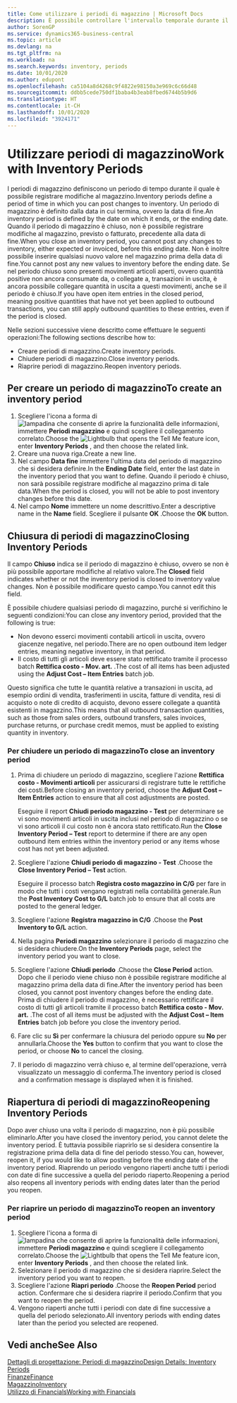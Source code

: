 ```yaml
---
title: Come utilizzare i periodi di magazzino | Microsoft Docs
description: È possibile controllare l'intervallo temporale durante il quale si possono registrare modifiche al magazzino defininendo periodi di magazzino.
author: SorenGP
ms.service: dynamics365-business-central
ms.topic: article
ms.devlang: na
ms.tgt_pltfrm: na
ms.workload: na
ms.search.keywords: inventory, periods
ms.date: 10/01/2020
ms.author: edupont
ms.openlocfilehash: ca5104a8d4268c9f4822e98150a3e969c6c66d48
ms.sourcegitcommit: ddbb5cede750df1baba4b3eab8fbed6744b5b9d6
ms.translationtype: HT
ms.contentlocale: it-CH
ms.lasthandoff: 10/01/2020
ms.locfileid: "3924171"
---
```

# <a name="work-with-inventory-periods"></a><span data-ttu-id="1195c-103">Utilizzare periodi di magazzino</span><span class="sxs-lookup"><span data-stu-id="1195c-103">Work with Inventory Periods</span></span>
<span data-ttu-id="1195c-104">I periodi di magazzino definiscono un periodo di tempo durante il quale è possibile registrare modifiche al magazzino.</span><span class="sxs-lookup"><span data-stu-id="1195c-104">Inventory periods define a period of time in which you can post changes to inventory.</span></span> <span data-ttu-id="1195c-105">Un periodo di magazzino è definito dalla data in cui termina, ovvero la data di fine.</span><span class="sxs-lookup"><span data-stu-id="1195c-105">An inventory period is defined by the date on which it ends, or the ending date.</span></span> <span data-ttu-id="1195c-106">Quando il periodo di magazzino è chiuso, non è possibile registrare modifiche al magazzino, previsto o fatturato, precedente alla data di fine.</span><span class="sxs-lookup"><span data-stu-id="1195c-106">When you close an inventory period, you cannot post any changes to inventory, either expected or invoiced, before this ending date.</span></span> <span data-ttu-id="1195c-107">Non è inoltre possibile inserire qualsiasi nuovo valore nel magazzino prima della data di fine.</span><span class="sxs-lookup"><span data-stu-id="1195c-107">You cannot post any new values to inventory before the ending date.</span></span> <span data-ttu-id="1195c-108">Se nel periodo chiuso sono presenti movimenti articoli aperti, ovvero quantità positive non ancora consumate da, o collegate a, transazioni in uscita, è ancora possibile collegare quantità in uscita a questi movimenti, anche se il periodo è chiuso.</span><span class="sxs-lookup"><span data-stu-id="1195c-108">If you have open item entries in the closed period, meaning positive quantities that have not yet been applied to outbound transactions, you can still apply outbound quantities to these entries, even if the period is closed.</span></span>  

<span data-ttu-id="1195c-109">Nelle sezioni successive viene descritto come effettuare le seguenti operazioni:</span><span class="sxs-lookup"><span data-stu-id="1195c-109">The following sections describe how to:</span></span>

* <span data-ttu-id="1195c-110">Creare periodi di magazzino.</span><span class="sxs-lookup"><span data-stu-id="1195c-110">Create inventory periods.</span></span>  
* <span data-ttu-id="1195c-111">Chiudere periodi di magazzino.</span><span class="sxs-lookup"><span data-stu-id="1195c-111">Close inventory periods.</span></span>  
* <span data-ttu-id="1195c-112">Riaprire periodi di magazzino.</span><span class="sxs-lookup"><span data-stu-id="1195c-112">Reopen inventory periods.</span></span>  

## <a name="to-create-an-inventory-period"></a><span data-ttu-id="1195c-113">Per creare un periodo di magazzino</span><span class="sxs-lookup"><span data-stu-id="1195c-113">To create an inventory period</span></span>  
1. <span data-ttu-id="1195c-114">Scegliere l'icona a forma di ![lampadina che consente di aprire la funzionalità delle informazioni](media/ui-search/search_small.png "Informazioni sull'operazione che si desidera eseguire"), immettere **Periodi magazzino** e quindi scegliere il collegamento correlato.</span><span class="sxs-lookup"><span data-stu-id="1195c-114">Choose the ![Lightbulb that opens the Tell Me feature](media/ui-search/search_small.png "Tell me what you want to do") icon, enter **Inventory Periods** , and then choose the related link.</span></span>  
2. <span data-ttu-id="1195c-115">Creare una nuova riga.</span><span class="sxs-lookup"><span data-stu-id="1195c-115">Create a new line.</span></span>  
3. <span data-ttu-id="1195c-116">Nel campo **Data fine** immettere l'ultima data del periodo di magazzino che si desidera definire.</span><span class="sxs-lookup"><span data-stu-id="1195c-116">In the **Ending Date** field, enter the last date in the inventory period that you want to define.</span></span> <span data-ttu-id="1195c-117">Quando il periodo è chiuso, non sarà possibile registrare modifiche al magazzino prima di tale data.</span><span class="sxs-lookup"><span data-stu-id="1195c-117">When the period is closed, you will not be able to post inventory changes before this date.</span></span>  
4. <span data-ttu-id="1195c-118">Nel campo **Nome** immettere un nome descrittivo.</span><span class="sxs-lookup"><span data-stu-id="1195c-118">Enter a descriptive name in the **Name** field.</span></span> <span data-ttu-id="1195c-119">Scegliere il pulsante **OK** .</span><span class="sxs-lookup"><span data-stu-id="1195c-119">Choose the **OK** button.</span></span>  

## <a name="closing-inventory-periods"></a><span data-ttu-id="1195c-120">Chiusura di periodi di magazzino</span><span class="sxs-lookup"><span data-stu-id="1195c-120">Closing Inventory Periods</span></span>  
<span data-ttu-id="1195c-121">Il campo **Chiuso** indica se il periodo di magazzino è chiuso, ovvero se non è più possibile apportare modifiche al relativo valore.</span><span class="sxs-lookup"><span data-stu-id="1195c-121">The **Closed** field indicates whether or not the inventory period is closed to inventory value changes.</span></span> <span data-ttu-id="1195c-122">Non è possibile modificare questo campo.</span><span class="sxs-lookup"><span data-stu-id="1195c-122">You cannot edit this field.</span></span>  

<span data-ttu-id="1195c-123">È possibile chiudere qualsiasi periodo di magazzino, purché si verifichino le seguenti condizioni:</span><span class="sxs-lookup"><span data-stu-id="1195c-123">You can close any inventory period, provided that the following is true:</span></span>  

* <span data-ttu-id="1195c-124">Non devono esserci movimenti contabili articoli in uscita, ovvero giacenze negative, nel periodo.</span><span class="sxs-lookup"><span data-stu-id="1195c-124">There are no open outbound item ledger entries, meaning negative inventory, in that period.</span></span>  
* <span data-ttu-id="1195c-125">Il costo di tutti gli articoli deve essere stato rettificato tramite il processo batch **Rettifica costo - Mov. art.** .</span><span class="sxs-lookup"><span data-stu-id="1195c-125">The cost of all items has been adjusted using the **Adjust Cost – Item Entries** batch job.</span></span>  

<span data-ttu-id="1195c-126">Questo significa che tutte le quantità relative a transazioni in uscita, ad esempio ordini di vendita, trasferimenti in uscita, fatture di vendita, resi di acquisto o note di credito di acquisto, devono essere collegate a quantità esistenti in magazzino.</span><span class="sxs-lookup"><span data-stu-id="1195c-126">This means that all outbound transaction quantities, such as those from sales orders, outbound transfers, sales invoices, purchase returns, or purchase credit memos, must be applied to existing quantity in inventory.</span></span>  

### <a name="to-close-an-inventory-period"></a><span data-ttu-id="1195c-127">Per chiudere un periodo di magazzino</span><span class="sxs-lookup"><span data-stu-id="1195c-127">To close an inventory period</span></span>  
1. <span data-ttu-id="1195c-128">Prima di chiudere un periodo di magazzino, scegliere l'azione **Rettifica costo - Movimenti articoli** per assicurarsi di registrare tutte le rettifiche dei costi.</span><span class="sxs-lookup"><span data-stu-id="1195c-128">Before closing an inventory period, choose the **Adjust Cost – Item Entries** action to ensure that all cost adjustments are posted.</span></span>

     <span data-ttu-id="1195c-129">Eseguire il report **Chiudi periodo magazzino - Test** per determinare se vi sono movimenti articoli in uscita inclusi nel periodo di magazzino o se vi sono articoli il cui costo non è ancora stato rettificato.</span><span class="sxs-lookup"><span data-stu-id="1195c-129">Run the **Close Inventory Period – Test** report to determine if there are any open outbound item entries within the inventory period or any items whose cost has not yet been adjusted.</span></span>  
2. <span data-ttu-id="1195c-130">Scegliere l'azione **Chiudi periodo di magazzino - Test** .</span><span class="sxs-lookup"><span data-stu-id="1195c-130">Choose the **Close Inventory Period – Test** action.</span></span>  

     <span data-ttu-id="1195c-131">Eseguire il processo batch **Registra costo magazzino in C/G** per fare in modo che tutti i costi vengano registrati nella contabilità generale.</span><span class="sxs-lookup"><span data-stu-id="1195c-131">Run the **Post Inventory Cost to G/L** batch job to ensure that all costs are posted to the general ledger.</span></span>  
3. <span data-ttu-id="1195c-132">Scegliere l'azione **Registra magazzino in C/G** .</span><span class="sxs-lookup"><span data-stu-id="1195c-132">Choose the **Post Inventory to G/L** action.</span></span>  
4. <span data-ttu-id="1195c-133">Nella pagina **Periodi magazzino** selezionare il periodo di magazzino che si desidera chiudere.</span><span class="sxs-lookup"><span data-stu-id="1195c-133">On the **Inventory Periods** page, select the inventory period you want to close.</span></span>  
5. <span data-ttu-id="1195c-134">Scegliere l'azione **Chiudi periodo** .</span><span class="sxs-lookup"><span data-stu-id="1195c-134">Choose the **Close Period** action.</span></span> <span data-ttu-id="1195c-135">Dopo che il periodo viene chiuso non è possibile registrare modifiche al magazzino prima della data di fine.</span><span class="sxs-lookup"><span data-stu-id="1195c-135">After the inventory period has been closed, you cannot post inventory changes before the ending date.</span></span> <span data-ttu-id="1195c-136">Prima di chiudere il periodo di magazzino, è necessario rettificare il costo di tutti gli articoli tramite il processo batch **Rettifica costo - Mov. art.** .</span><span class="sxs-lookup"><span data-stu-id="1195c-136">The cost of all items must be adjusted with the **Adjust Cost – Item Entries** batch job before you close the inventory period.</span></span>  
6. <span data-ttu-id="1195c-137">Fare clic su **Sì** per confermare la chiusura del periodo oppure su **No** per annullarla.</span><span class="sxs-lookup"><span data-stu-id="1195c-137">Choose the **Yes** button to confirm that you want to close the period, or choose **No** to cancel the closing.</span></span>  
7. <span data-ttu-id="1195c-138">Il periodo di magazzino verrà chiuso e, al termine dell'operazione, verrà visualizzato un messaggio di conferma.</span><span class="sxs-lookup"><span data-stu-id="1195c-138">The inventory period is closed and a confirmation message is displayed when it is finished.</span></span>  

## <a name="reopening-inventory-periods"></a><span data-ttu-id="1195c-139">Riapertura di periodi di magazzino</span><span class="sxs-lookup"><span data-stu-id="1195c-139">Reopening Inventory Periods</span></span>  
<span data-ttu-id="1195c-140">Dopo aver chiuso una volta il periodo di magazzino, non è più possibile eliminarlo.</span><span class="sxs-lookup"><span data-stu-id="1195c-140">After you have closed the inventory period, you cannot delete the inventory period.</span></span> <span data-ttu-id="1195c-141">È tuttavia possibile riaprirlo se si desidera consentire la registrazione prima della data di fine del periodo stesso.</span><span class="sxs-lookup"><span data-stu-id="1195c-141">You can, however, reopen it, if you would like to allow posting before the ending date of the inventory period.</span></span> <span data-ttu-id="1195c-142">Riaprendo un periodo vengono riaperti anche tutti i periodi con date di fine successive a quella del periodo riaperto.</span><span class="sxs-lookup"><span data-stu-id="1195c-142">Reopening a period also reopens all inventory periods with ending dates later than the period you reopen.</span></span>  

### <a name="to-reopen-an-inventory-period"></a><span data-ttu-id="1195c-143">Per riaprire un periodo di magazzino</span><span class="sxs-lookup"><span data-stu-id="1195c-143">To reopen an inventory period</span></span>  
1. <span data-ttu-id="1195c-144">Scegliere l'icona a forma di ![lampadina che consente di aprire la funzionalità delle informazioni](media/ui-search/search_small.png "Informazioni sull'operazione che si desidera eseguire"), immettere **Periodi magazzino** e quindi scegliere il collegamento correlato.</span><span class="sxs-lookup"><span data-stu-id="1195c-144">Choose the ![Lightbulb that opens the Tell Me feature](media/ui-search/search_small.png "Tell me what you want to do") icon, enter **Inventory Periods** , and then choose the related link.</span></span>  
2. <span data-ttu-id="1195c-145">Selezionare il periodo di magazzino che si desidera riaprire.</span><span class="sxs-lookup"><span data-stu-id="1195c-145">Select the inventory period you want to reopen.</span></span>  
3. <span data-ttu-id="1195c-146">Scegliere l'azione **Riapri periodo** .</span><span class="sxs-lookup"><span data-stu-id="1195c-146">Choose the **Reopen Period** period action.</span></span> <span data-ttu-id="1195c-147">Confermare che si desidera riaprire il periodo.</span><span class="sxs-lookup"><span data-stu-id="1195c-147">Confirm that you want to reopen the period.</span></span>  
4. <span data-ttu-id="1195c-148">Vengono riaperti anche tutti i periodi con date di fine successive a quella del periodo selezionato.</span><span class="sxs-lookup"><span data-stu-id="1195c-148">All inventory periods with ending dates later than the period you selected are reopened.</span></span>  

## <a name="see-also"></a><span data-ttu-id="1195c-149">Vedi anche</span><span class="sxs-lookup"><span data-stu-id="1195c-149">See Also</span></span>  
[<span data-ttu-id="1195c-150">Dettagli di progettazione: Periodi di magazzino</span><span class="sxs-lookup"><span data-stu-id="1195c-150">Design Details: Inventory Periods</span></span>](design-details-inventory-periods.md)  
[<span data-ttu-id="1195c-151">Finanze</span><span class="sxs-lookup"><span data-stu-id="1195c-151">Finance</span></span>](finance.md)  
[<span data-ttu-id="1195c-152">Magazzino</span><span class="sxs-lookup"><span data-stu-id="1195c-152">Inventory</span></span>](inventory-manage-inventory.md)  
[<span data-ttu-id="1195c-153">Utilizzo di Financials</span><span class="sxs-lookup"><span data-stu-id="1195c-153">Working with Financials</span></span>](ui-work-product.md)
